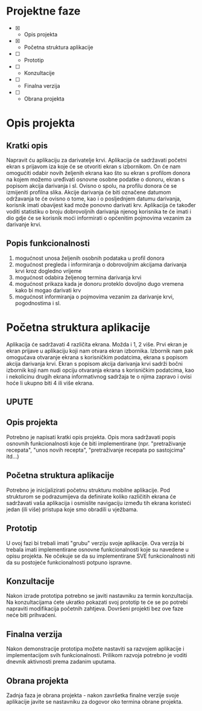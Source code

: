 # Projektne faze
- [x] - Opis projekta
- [x] - Početna struktura aplikacije
- [ ] - Prototip
- [ ] - Konzultacije
- [ ] - Finalna verzija
- [ ] - Obrana projekta

# Opis projekta
## Kratki opis
Napravit ću aplikaciju za darivatelje krvi. Aplikacija će sadržavati početni ekran s prijavom iza koje će se otvoriti ekran s izbornikom. On će nam omogućiti odabir novih željenih ekrana kao što su ekran s profilom donora na kojem možemo uređivati osnovne osobne podatke o donoru, ekran s popisom akcija darivanja i sl. Ovisno o spolu, na profilu donora će se izmijeniti profilna slika. Akcije darivanja će biti označene datumom održavanja te će ovisno o tome, kao i o posljednjem datumu darivanja, korisnik imati obavijest kad može ponovno darivati krv. Aplikacija će također voditi statistiku o broju dobrovoljnih darivanja njenog korisnika te će imati i dio gdje će se korisnik moći informirati o općenitim pojmovima vezanim za darivanje krvi.

## Popis funkcionalnosti
1. mogućnost unosa željenih osobnih podataka u profil donora
2. mogućnost pregleda i informiranja o dobrovoljnim akcijama darivanja krvi kroz dogledno vrijeme
3. mogućnost odabira željenog termina darivanja krvi
4. mogućnost prikaza kada je donoru proteklo dovoljno dugo vremena kako bi mogao darivati krv
5. mogućnost informiranja o pojmovima vezanim za darivanje krvi, pogodnostima i sl.

# Početna struktura aplikacije
Aplikacija će sadržavati 4 različita ekrana. Možda i 1, 2 više. Prvi ekran je ekran prijave u aplikaciju koji nam otvara ekran izbornika. Izbornik nam pak omogućava otvaranje ekrana s korisničkim podatcima, ekrana s popisom akcija darivanja krvi. Ekran s popisom akcija darivanja krvi sadrži bočni izbornik koji nam nudi opciju otvaranja ekrana s korisničkim podatcima, kao i nekolicinu drugih ekrana informativnog sadržaja te o njima zapravo i ovisi hoće li ukupno biti 4 ili više ekrana.


## UPUTE
## Opis projekta
Potrebno je napisati kratki opis projekta.
Opis mora sadržavati popis osnovnih funkcionalnosti koje će biti implementirane (npr. "pretraživanje recepata", "unos novih recepta", "pretraživanje recepata po sastojcima" itd...)

## Početna struktura aplikacije
Potrebno je inicijalizirati početnu strukturu mobilne aplikacije.
Pod strukturom se podrazumijeva da definirate koliko različitih ekrana će sadržavati vaša aplikacija i osmislite navigaciju između tih ekrana koristeći jedan (ili više) pristupa koje smo obradili u vježbama.

## Prototip
U ovoj fazi bi trebali imati "grubu" verziju svoje aplikacije. Ova verzija bi trebala imati implementirane osnovne funkcionalnosti koje su navedene u opisu projekta. Ne očekuje se da su implementirane SVE funkcionalnosti niti da su postojeće funkcionalnosti potpuno ispravne.

## Konzultacije
Nakon izrade prototipa potrebno se javiti nastavniku za termin konzultacija. Na konzultacijama ćete ukratko pokazati svoj prototip te će se po potrebi napraviti modifikacija početnih zahtjeva. Dovršeni projekti bez ove faze neće biti prihvaćeni.

## Finalna verzija
Nakon demonstracije prototipa možete nastaviti sa razvojem aplikacije i implementacijom svih funkcionalnosti. Prilikom razvoja potrebno je voditi dnevnik aktivnosti prema zadanim uputama.

## Obrana projekta
Zadnja faza je obrana projekta - nakon završetka finalne verzije svoje aplikacije javite se nastavniku za dogovor oko termina obrane projekta.
